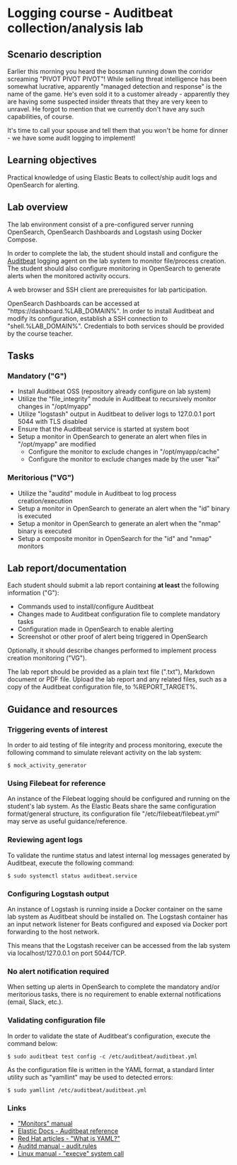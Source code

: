 <!--
SPDX-FileCopyrightText: © 2023 Menacit AB <foss@menacit.se>
SPDX-License-Identifier: CC-BY-SA-4.0
X-Context: Logging course - Auditbeat collection/analysis lab
-->

# Logging course - Auditbeat collection/analysis lab

## Scenario description
Earlier this morning you heard the bossman running down the corridor screaming "PIVOT PIVOT PIVOT"!
While selling threat intelligence has been somewhat lucrative, apparently "managed detection and
response" is the name of the game. He's even sold it to a customer already - apparently they are
having some suspected insider threats that they are very keen to unravel. He forgot to mention 
that we currently don't have any such capabilities, of course.  

It's time to call your spouse and tell them that you won't be home for dinner - we have some
audit logging to implement!


## Learning objectives
Practical knowledge of using Elastic Beats to collect/ship audit logs and OpenSearch for alerting.


## Lab overview
The lab environment consist of a pre-configured server running OpenSearch, OpenSearch Dashboards
and Logstash using Docker Compose.  

In order to complete the lab, the student should install and configure the
[Auditbeat](https://www.elastic.co/beats/auditbeat) logging agent on the lab system to monitor
file/process creation. The student should also configure monitoring in OpenSearch to generate
alerts when the monitored activity occurs.  
  
A web browser and SSH client are prerequisites for lab participation.  
  
OpenSearch Dashboards can be accessed at "https://dashboard.%LAB_DOMAIN%".
In order to install Auditbeat and modify its configuration, establish a SSH connection to
"shell.%LAB_DOMAIN%". Credentials to both services should be provided by the course teacher.


## Tasks

### Mandatory ("G")
- Install Auditbeat OSS (repository already configure on lab system)
- Utilize the "file\_integrity" module in Auditbeat to recursively monitor changes in "/opt/myapp"
- Utilize "logstash" output in Auditbeat to deliver logs to 127.0.0.1 port 5044 with TLS disabled
- Ensure that the Auditbeat service is started at system boot
- Setup a monitor in OpenSearch to generate an alert when files in "/opt/myapp" are modified
  - Configure the monitor to exclude changes in "/opt/myapp/cache"
  - Configure the monitor to exclude changes made by the user "kai"


### Meritorious ("VG")
- Utilize the "auditd" module in Auditbeat to log process creation/execution
- Setup a monitor in OpenSearch to generate an alert when the "id" binary is executed
- Setup a monitor in OpenSearch to generate an alert when the "nmap" binary is executed
- Setup a composite monitor in OpenSearch for the "id" and "nmap" monitors


## Lab report/documentation
Each student should submit a lab report containing **at least** the following information ("G"):
- Commands used to install/configure Auditbeat
- Changes made to Auditbeat configuration file to complete mandatory tasks
- Configuration made in OpenSearch to enable alerting
- Screenshot or other proof of alert being triggered in OpenSearch
  
Optionally, it should describe changes performed to implement process creation monitoring ("VG").  
  
The lab report should be provided as a plain text file (".txt"), Markdown document or PDF file.
Upload the lab report and any related files, such as a copy of the Auditbeat configuration file,
to %REPORT_TARGET%.


## Guidance and resources

### Triggering events of interest
In order to aid testing of file integrity and process monitoring, execute the following command
to simulate relevant activity on the lab system:

```
$ mock_activity_generator
```


### Using Filebeat for reference
An instance of the Filebeat logging should be configured and running on the student's lab system.
As the Elastic Beats share the same configuration format/general structure, its configuration file
"/etc/filebeat/filebeat.yml" may serve as useful guidance/reference.


### Reviewing agent logs
To validate the runtime status and latest internal log messages generated by Auditbeat,
execute the following command:

```
$ sudo systemctl status auditbeat.service
```


### Configuring Logstash output
An instance of Logstash is running inside a Docker container on the same lab system as Auditbeat
should be installed on. The Logstash container has an input network listener for Beats configured
and exposed via Docker port forwarding to the host network.  

This means that the Logstash receiver can be accessed from the lab system via localhost/127.0.0.1
on port 5044/TCP.


### No alert notification required
When setting up alerts in OpenSearch to complete the mandatory and/or meritorious tasks,
there is no requirement to enable external notifications (email, Slack, etc.).


### Validating configuration file
In order to validate the state of Auditbeat's configuration, execute the command below:

```
$ sudo auditbeat test config -c /etc/auditbeat/auditbeat.yml
```

As the configuration file is written in the YAML format, a standard linter utility such as
"yamllint" may be used to detected errors:

```
$ sudo yamllint /etc/auditbeat/auditbeat.yml
```


### Links
- ["Monitors" manual](https://opensearch.org/docs/latest/observing-your-data/alerting/monitors/)
- [Elastic Docs - Auditbeat reference](https://www.elastic.co/guide/en/beats/auditbeat/current/)
- [Red Hat articles - "What is YAML?"](https://www.redhat.com/en/topics/automation/what-is-yaml)
- [Auditd manual - audit.rules](https://man7.org/linux/man-pages/man7/audit.rules.7.html)
- [Linux manual - "execve" system call](https://www.man7.org/linux/man-pages/man2/execve.2.html)
